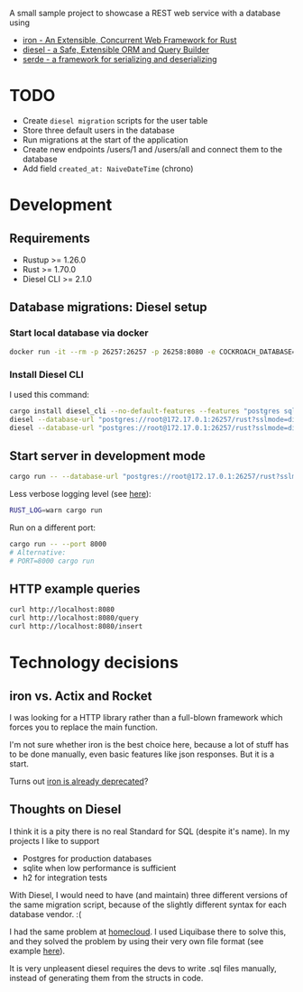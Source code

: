 A small sample project to showcase a REST web service with a database using

- [iron - An Extensible, Concurrent Web Framework for Rust](https://github.com/iron/iron)
- [diesel - a Safe, Extensible ORM and Query Builder](https://diesel.rs/)
- [serde - a framework for serializing and deserializing](https://serde.rs/)

# TODO

- Create `diesel migration` scripts for the user table
- Store three default users in the database
- Run migrations at the start of the application
- Create new endpoints /users/1 and /users/all and connect them to the database
- Add field `created_at: NaiveDateTime` (chrono)

# Development

## Requirements

- Rustup >= 1.26.0
- Rust >= 1.70.0
- Diesel CLI >= 2.1.0

## Database migrations: Diesel setup

### Start local database via docker

```bash
docker run -it --rm -p 26257:26257 -p 26258:8080 -e COCKROACH_DATABASE=rust cockroachdb/cockroach start-single-node --insecure
```

### Install Diesel CLI

I used this command:

```bash
cargo install diesel_cli --no-default-features --features "postgres sqlite"
diesel --database-url "postgres://root@172.17.0.1:26257/rust?sslmode=disable" setup
diesel --database-url "postgres://root@172.17.0.1:26257/rust?sslmode=disable" migration run
```

## Start server in development mode

```bash
cargo run -- --database-url "postgres://root@172.17.0.1:26257/rust?sslmode=disable"
```

Less verbose logging level (see [here](https://docs.rs/env_logger/latest/env_logger/#enabling-logging)):

```bash
RUST_LOG=warn cargo run
```

Run on a different port:

```bash
cargo run -- --port 8000
# Alternative:
# PORT=8000 cargo run
```

## HTTP example queries

```bash
curl http://localhost:8080
curl http://localhost:8080/query
curl http://localhost:8080/insert
```

# Technology decisions

## iron vs. Actix and Rocket

I was looking for a HTTP library rather than a full-blown framework which forces you to replace the main function.

I'm not sure whether iron is the best choice here, because a lot of stuff has to be done manually,
even basic features like json responses. But it is a start.

Turns out [iron is already deprecated](https://github.com/DavidBM/rust-webserver-example-with-iron-diesel-r2d2-serde)?

## Thoughts on Diesel

I think it is a pity there is no real Standard for SQL (despite it's name).
In my projects I like to support

- Postgres for production databases
- sqlite when low performance is sufficient
- h2 for integration tests

With Diesel, I would need to have (and maintain) three different versions of the same migration script,
because of the slightly different syntax for each database vendor. :(

I had the same problem at [homecloud](https://gitlab.com/neonews-homecloud/api/). I used Liquibase there to solve this,
and they solved the problem by using their very own file format (see example
[here](https://gitlab.com/neonews-homecloud/api/-/blob/89843abb601e296c6bdfc6cfc53c6d91d6b2096c/resources/de/neonew/homecloud/database/migration/001_users-table.yaml)).

It is very unpleasent diesel requires the devs to write .sql files manually, instead of generating them from
the structs in code.
